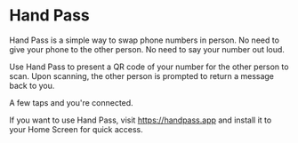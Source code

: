# Hand Pass

Hand Pass is a simple way to swap phone numbers in person. No need to give your phone to the other person. No need to say your number out loud. 

Use Hand Pass to present a QR code of your number for the other person to scan. Upon scanning, the other person is prompted to return a message back to you. 

A few taps and you're connected.

If you want to use Hand Pass, visit https://handpass.app and install it to your Home Screen for quick access.

